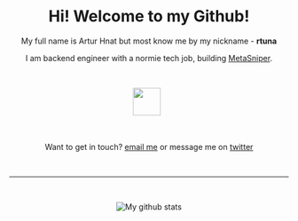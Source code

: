 <h1 align="center"> Hi! Welcome to my Github! </h1>
<p align="center">My full name is Artur Hnat but most know me by my nickname - <b>rtuna</b><p>
<p align="center">I am backend engineer with a normie tech job, building <a href="https://twitter.com/Metasniper_app">MetaSniper</a>.<p>
<br>
<p align="center">
  <a href="https://twitter.com/Metasniper_app"><img width=50 src="https://i.imgur.com/KzWxKw0.png"></a>&nbsp;&nbsp;
</p>
<br>

<p align="center">
Want to get in touch?
  <a target="_blank" href="mailto: artur@hnat.me">email me</a> or message me on <a target="_blank" href="https://twitter.com/messages/compose?recipient_id=1227556666406789120">twitter</a>
<p>
<br>

***

&nbsp;&nbsp;
<p align="center">
  <a><img src="https://github-readme-stats.vercel.app/api/top-langs/?username=rtunazzz&layout=compact" alt="My github stats"></a>
</p>
